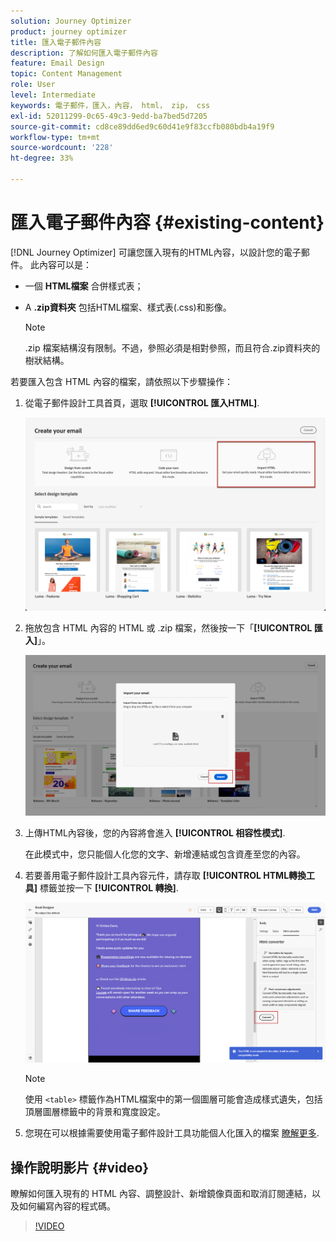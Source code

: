 ```yaml
---
solution: Journey Optimizer
product: journey optimizer
title: 匯入電子郵件內容
description: 了解如何匯入電子郵件內容
feature: Email Design
topic: Content Management
role: User
level: Intermediate
keywords: 電子郵件，匯入，內容， html， zip， css
exl-id: 52011299-0c65-49c3-9edd-ba7bed5d7205
source-git-commit: cd8ce89dd6ed9c60d41e9f83ccfb080bdb4a19f9
workflow-type: tm+mt
source-wordcount: '228'
ht-degree: 33%

---
```


# 匯入電子郵件內容 {#existing-content}

[!DNL Journey Optimizer] 可讓您匯入現有的HTML內容，以設計您的電子郵件。 此內容可以是：

* 一個 **HTML檔案** 合併樣式表；
* A **.zip資料夾** 包括HTML檔案、樣式表(.css)和影像。

  >[!NOTE]
  >
  >.zip 檔案結構沒有限制。不過，參照必須是相對參照，而且符合.zip資料夾的樹狀結構。

若要匯入包含 HTML 內容的檔案，請依照以下步驟操作：

1. 從電子郵件設計工具首頁，選取 **[!UICONTROL 匯入HTML]**.

   ![](assets/import-html_2.png)

1. 拖放包含 HTML 內容的 HTML 或 .zip 檔案，然後按一下「**[!UICONTROL 匯入]**」。

   ![](assets/html-imported_2.png)

1. 上傳HTML內容後，您的內容將會進入 **[!UICONTROL 相容性模式]**.

   在此模式中，您只能個人化您的文字、新增連結或包含資產至您的內容。

1. 若要善用電子郵件設計工具內容元件，請存取 **[!UICONTROL HTML轉換工具]** 標籤並按一下 **[!UICONTROL 轉換]**.

   ![](assets/html-imported.png)

   >[!NOTE]
   >
   > 使用 `<table>` 標籤作為HTML檔案中的第一個圖層可能會造成樣式遺失，包括頂層圖層標籤中的背景和寬度設定。

1. 您現在可以根據需要使用電子郵件設計工具功能個人化匯入的檔案 [瞭解更多](content-from-scratch.md).

## 操作說明影片 {#video}

瞭解如何匯入現有的 HTML 內容、調整設計、新增鏡像頁面和取消訂閱連結，以及如何編寫內容的程式碼。

>[!VIDEO](https://video.tv.adobe.com/v/334102?quality=12)
